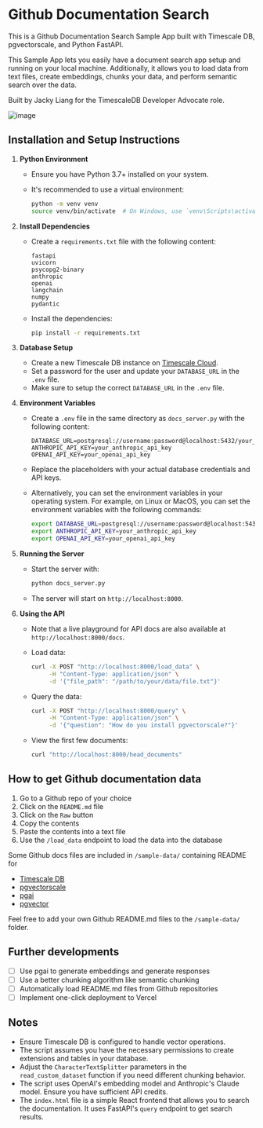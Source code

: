 # Github Documentation Search

This is a Github Documentation Search Sample App built with Timescale DB, pgvectorscale, and Python FastAPI. 

This Sample App lets you easily have a document search app setup and running on your local machine. Additionally, it allows you to load data from text files, create embeddings, chunks your data, and perform semantic search over the data. 

Built by Jacky Liang for the TimescaleDB Developer Advocate role.

![image](https://github.com/user-attachments/assets/6e9274c5-ba01-48eb-baea-453dfe9e64b1)

## Installation and Setup Instructions

1. **Python Environment**
   - Ensure you have Python 3.7+ installed on your system.
   - It's recommended to use a virtual environment:

     ```bash
     python -m venv venv
     source venv/bin/activate  # On Windows, use `venv\Scripts\activate`
     ```

2. **Install Dependencies**
   - Create a `requirements.txt` file with the following content:

     ```
     fastapi
     uvicorn
     psycopg2-binary
     anthropic
     openai
     langchain
     numpy
     pydantic
     ```

   - Install the dependencies:

     ```bash
     pip install -r requirements.txt
     ```

3. **Database Setup**
   - Create a new Timescale DB instance on [Timescale Cloud](https://console.cloud.timescale.com/signup).
   - Set a password for the user and update your `DATABASE_URL` in the `.env` file.
   - Make sure to setup the correct `DATABASE_URL` in the `.env` file.

4. **Environment Variables**
   - Create a `.env` file in the same directory as `docs_server.py` with the following content:

     ```
     DATABASE_URL=postgresql://username:password@localhost:5432/your_database_name
     ANTHROPIC_API_KEY=your_anthropic_api_key
     OPENAI_API_KEY=your_openai_api_key
     ```

   - Replace the placeholders with your actual database credentials and API keys.
   - Alternatively, you can set the environment variables in your operating system. For example, on Linux or MacOS, you can set the environment variables with the following commands:

     ```bash
     export DATABASE_URL=postgresql://username:password@localhost:5432/your_database_name
     export ANTHROPIC_API_KEY=your_anthropic_api_key
     export OPENAI_API_KEY=your_openai_api_key
     ```

5. **Running the Server**
   - Start the server with:

     ```bash
     python docs_server.py
     ```

   - The server will start on `http://localhost:8000`.

6. **Using the API**

   - Note that a live playground for API docs are also available at `http://localhost:8000/docs`.

   - Load data:
     ```bash
     curl -X POST "http://localhost:8000/load_data" \
          -H "Content-Type: application/json" \
          -d '{"file_path": "/path/to/your/data/file.txt"}'
     ```

   - Query the data:
     ```bash
     curl -X POST "http://localhost:8000/query" \
          -H "Content-Type: application/json" \
          -d '{"question": "How do you install pgvectorscale?"}'
     ```

   - View the first few documents:
     ```bash
     curl "http://localhost:8000/head_documents"
     ```

## How to get Github documentation data

1. Go to a Github repo of your choice
2. Click on the `README.md` file
3. Click on the `Raw` button
4. Copy the contents
5. Paste the contents into a text file
6. Use the `/load_data` endpoint to load the data into the database

Some Github docs files are included in `/sample-data/` containing README for
- [Timescale DB](https://github.com/timescale/timescaledb/blob/main/README.md)
- [pgvectorscale](https://github.com/timescale/pgvectorscale/blob/main/README.md)
- [pgai](https://github.com/timescale/pgai/blob/main/README.md)
- [pgvector](https://github.com/pgvector/pgvector/blob/master/README.md)

Feel free to add your own Github README.md files to the `/sample-data/` folder.

## Further developments

- [ ] Use pgai to generate embeddings and generate responses
- [ ] Use a better chunking algorithm like semantic chunking
- [ ] Automatically load README.md files from Github repositories
- [ ] Implement one-click deployment to Vercel

## Notes 

   - Ensure Timescale DB is configured to handle vector operations.
   - The script assumes you have the necessary permissions to create extensions and tables in your database.
   - Adjust the `CharacterTextSplitter` parameters in the `read_custom_dataset` function if you need different chunking behavior.
   - The script uses OpenAI's embedding model and Anthropic's Claude model. Ensure you have sufficient API credits. 
   - The `index.html` file is a simple React frontend that allows you to search the documentation. It uses FastAPI's `query` endpoint to get search results.
